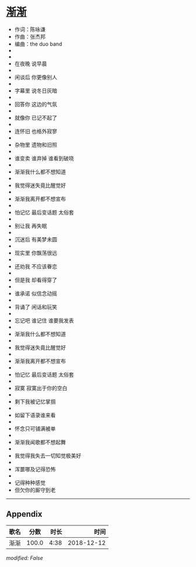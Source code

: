 # [渐渐](https://music.163.com/song?id=574908698)

* 作词：陈咏谦
* 作曲：张杰邦
* 编曲：the duo band
*
*
* 在夜晚 说早晨
* 
* 闲谈后 你更像别人
* 
* 字幕里 说冬日灰暗
* 
* 回答你 这边的气氛
* 
* 就像你 已记不起了
* 
* 连怀旧 也格外寂寥
* 
* 杂物里 遗物和旧照
* 
* 谁变卖 谁弃掉 谁看到破晓
* 
* 渐渐我什么都不想知道
* 
* 我觉得迷失竟比醒觉好
* 
* 渐渐我离开都不想宣布
* 
* 怕记忆 最后变话题 太俗套
* 
* 别让我 再失眠
* 
* 沉迷后 有美梦未圆
* 
* 现实里 你飘荡很远
* 
* 还劝我 不应该眷恋
* 
* 但是我 却看得穿了
* 
* 谁承诺 似信念动摇
* 
* 背诵了 闲话和玩笑
* 
* 忘记吧 谁记住 谁要我发表
* 
* 渐渐我什么都不想知道
* 
* 我觉得迷失竟比醒觉好
* 
* 渐渐我离开都不想宣布
* 
* 怕记忆 最后变话题 太俗套
* 
* 寂寞 寂寞出于你的空白
* 
* 剩下我被记忆掌掴
* 
* 如留下语录谁来看
* 
* 怀念只可铺满被单
* 
* 渐渐我闻歌都不想起舞
* 
* 我觉得我失去一切知觉极美好
* 
* 浑噩哪及记得恐怖
* 
* 记得种种感觉
* 但欠你的厮守到老


---

## Appendix

|歌名|分数|时长|时间|
|:---|:---:|---:|---:|
|渐渐|100.0|4:38|2018-12-12

*modified: False*